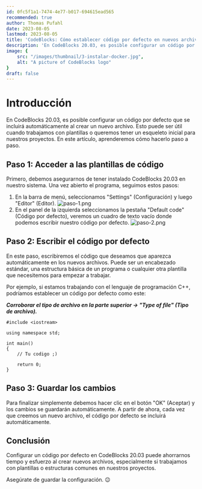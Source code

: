 ```yaml
---
id: 0fc5f1a1-7474-4e77-b017-694615ead565
recommended: true
author: Thomas Pufahl
date: 2023-08-05
lastmod: 2023-08-05
title: 'CodeBlocks: Cómo establecer código por defecto en nuevos archivos'
description: 'En CodeBlocks 20.03, es posible configurar un código por defecto que se incluirá automáticamente al crear un nuevo archivo. Esto puede ser útil cuando trabajamos con plantillas o queremos tener un esqueleto inicial para nuestros proyectos. En este artículo, aprenderemos cómo hacerlo paso a paso.'
image: {
    src: "/images/thumbnail/3-instalar-docker.jpg",
    alt: "A picture of CodeBlocks logo"
}
draft: false
---
```

# Introducción

En CodeBlocks 20.03, es posible configurar un código por defecto que se incluirá automáticamente al crear un nuevo archivo. Esto puede ser útil cuando trabajamos con plantillas o queremos tener un esqueleto inicial para nuestros proyectos. En este artículo, aprenderemos cómo hacerlo paso a paso.

## Paso 1: Acceder a las plantillas de código

Primero, debemos asegurarnos de tener instalado CodeBlocks 20.03 en nuestro sistema. Una vez abierto el programa, seguimos estos pasos:

1. En la barra de menú, seleccionamos "Settings" (Configuración) y luego "Editor" (Editor).
![paso-1.png](/images/1-first-step.png)
2. En el panel de la izquierda seleccionamos la pestaña "Default code" (Código por defecto), veremos un cuadro de texto vacío donde podemos escribir nuestro código por defecto.
![paso-2.png](/images/1-second-step.png)

## Paso 2: Escribir el código por defecto

En este paso, escribiremos el código que deseamos que aparezca automáticamente en los nuevos archivos. Puede ser un encabezado estándar, una estructura básica de un programa o cualquier otra plantilla que necesitemos para empezar a trabajar.

Por ejemplo, si estamos trabajando con el lenguaje de programación C++, podríamos establecer un código por defecto como este:

***Corroborar el tipo de archivo en la parte superior → "Type of file" (Tipo de archivo).***	
~~~
#include <iostream>

using namespace std;

int main()
{
	// Tu codigo ;)
	
	return 0;
}
~~~

## Paso 3: Guardar los cambios

Para finalizar simplemente debemos hacer clic en el botón "OK" (Aceptar) y los cambios se guardarán automáticamente. A partir de ahora, cada vez que creemos un nuevo archivo, el código por defecto se incluirá automáticamente.

## Conclusión

Configurar un código por defecto en CodeBlocks 20.03 puede ahorrarnos tiempo y esfuerzo al crear nuevos archivos, especialmente si trabajamos con plantillas o estructuras comunes en nuestros proyectos.

Asegúrate de guardar la configuración. 😉